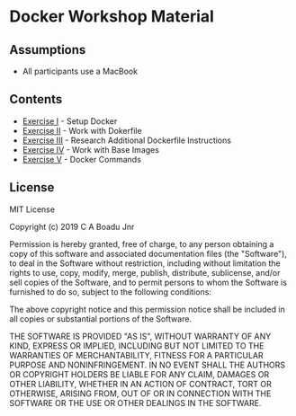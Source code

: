 # Docker Workshop Material

## Assumptions

- All participants use a MacBook

## Contents

- [Exercise I](https://github.com/ekowcharles/docker-workshop/tree/master/exercisei) - Setup Docker
- [Exercise II](https://github.com/ekowcharles/docker-workshop/tree/master/exerciseii) - Work with Dokerfile
- [Exercise III](https://github.com/ekowcharles/docker-workshop/tree/master/exerciseiii) - Research Additional Dockerfile Instructions
- [Exercise IV](https://github.com/ekowcharles/docker-workshop/tree/master/exerciseiv) - Work with Base Images
- [Exercise V](https://github.com/ekowcharles/docker-workshop/tree/master/exercisev) - Docker Commands

## License

MIT License

Copyright (c) 2019 C A Boadu Jnr

Permission is hereby granted, free of charge, to any person obtaining a copy of this software and associated documentation files (the "Software"), to deal in the Software without restriction, including without limitation the rights to use, copy, modify, merge, publish, distribute, sublicense, and/or sell copies of the Software, and to permit persons to whom the Software is furnished to do so, subject to the following conditions:

The above copyright notice and this permission notice shall be included in all copies or substantial portions of the Software.

THE SOFTWARE IS PROVIDED "AS IS", WITHOUT WARRANTY OF ANY KIND, EXPRESS OR IMPLIED, INCLUDING BUT NOT LIMITED TO THE WARRANTIES OF MERCHANTABILITY, FITNESS FOR A PARTICULAR PURPOSE AND NONINFRINGEMENT. IN NO EVENT SHALL THE AUTHORS OR COPYRIGHT HOLDERS BE LIABLE FOR ANY CLAIM, DAMAGES OR OTHER LIABILITY, WHETHER IN AN ACTION OF CONTRACT, TORT OR OTHERWISE, ARISING FROM, OUT OF OR IN CONNECTION WITH THE SOFTWARE OR THE USE OR OTHER DEALINGS IN THE SOFTWARE.
